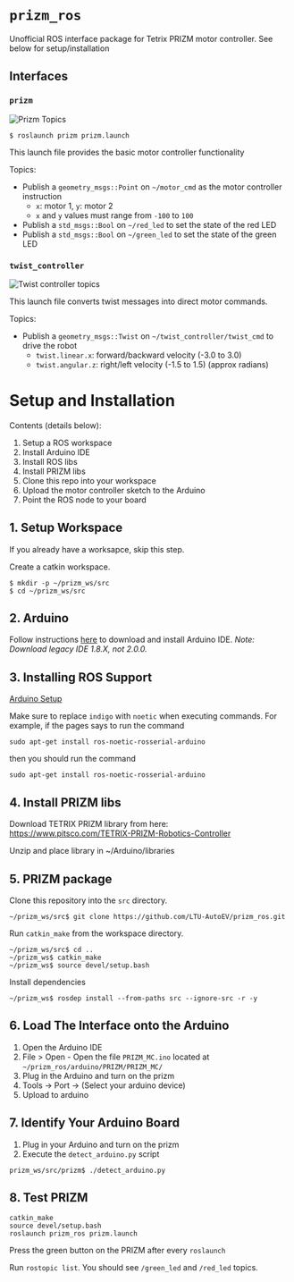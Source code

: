 # `prizm_ros`

Unofficial ROS interface package for Tetrix PRIZM motor controller. See below for setup/installation


## Interfaces

### `prizm`

![Prizm Topics](doc/prizm.png)

```
$ roslaunch prizm prizm.launch
```

This launch file provides the basic motor controller functionality  

Topics:

  - Publish a `geometry_msgs::Point` on `~/motor_cmd` as the motor controller instruction
    - `x`: motor 1, `y`: motor 2
    - `x` and `y` values must range from `-100` to `100`
  - Publish a `std_msgs::Bool` on `~/red_led` to set the state of the red LED
  - Publish a `std_msgs::Bool` on `~/green_led` to set the state of the green LED

### `twist_controller`

![Twist controller topics](doc/prizm_twist.png)

This launch file converts twist messages into direct motor commands.

Topics:

  - Publish a `geometry_msgs::Twist` on `~/twist_controller/twist_cmd` to drive the robot
    - `twist.linear.x`: forward/backward velocity (-3.0 to 3.0)
    - `twist.angular.z`: right/left velocity (-1.5 to 1.5) (approx radians)


# Setup and Installation

Contents (details below):

  1. Setup a ROS  workspace
  2. Install Arduino IDE
  3. Install ROS libs
  4. Install PRIZM libs
  5. Clone this repo into your workspace
  6. Upload the motor controller sketch to the Arduino
  7. Point the ROS node to your board


## 1. Setup Workspace

If you already have a worksapce, skip this step.

Create a catkin workspace.

```
$ mkdir -p ~/prizm_ws/src
$ cd ~/prizm_ws/src
```


## 2. Arduino

Follow instructions [here](https://www.arduino.cc/en/guide/linux) to download and install Arduino IDE. *Note: Download legacy IDE 1.8.X, not 2.0.0.*

## 3. Installing ROS Support

[Arduino Setup](http://wiki.ros.org/rosserial_arduino/Tutorials/Arduino%20IDE%20Setup)

Make sure to replace `indigo` with `noetic` when executing commands. For example, if the pages says to run the command

```
sudo apt-get install ros-noetic-rosserial-arduino
```

then you should run the command

```
sudo apt-get install ros-noetic-rosserial-arduino
```

## 4. Install PRIZM libs

Download TETRIX PRIZM library from here: https://www.pitsco.com/TETRIX-PRIZM-Robotics-Controller

Unzip and place library in ~/Arduino/libraries

## 5. PRIZM package


Clone this repository into the `src` directory.

```
~/prizm_ws/src$ git clone https://github.com/LTU-AutoEV/prizm_ros.git
```

Run `catkin_make` from the workspace directory.

```
~/prizm_ws/src$ cd ..
~/prizm_ws$ catkin_make
~/prizm_ws$ source devel/setup.bash
```

Install dependencies

```
~/prizm_ws$ rosdep install --from-paths src --ignore-src -r -y
```

## 6. Load The Interface onto the Arduino

  1. Open the Arduino IDE
  2. File > Open
    - Open the file `PRIZM_MC.ino` located at `~/prizm_ros/arduino/PRIZM/PRIZM_MC/` 
  3. Plug in the Arduino and turn on the prizm
  4. Tools -> Port -> (Select your arduino device)
  5. Upload to arduino


## 7. Identify Your Arduino Board

  1. Plug in your Arduino and turn on the prizm
  2. Execute the `detect_arduino.py` script

```
prizm_ws/src/prizm$ ./detect_arduino.py
```

## 8. Test PRIZM

```
catkin_make
source devel/setup.bash
roslaunch prizm_ros prizm.launch
```

Press the green button on the PRIZM after every `roslaunch`

Run `rostopic list`. You should see `/green_led` and `/red_led` topics.





